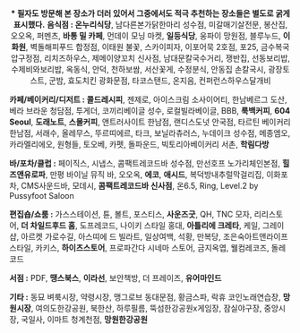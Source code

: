 <p style="text-align:center;margin:0">
<b>* 필자도 방문해 본 장소가 더러 있어서 그중에서도 적극 추천하는 장소들은 별도로 굵게 표시했다.</b>
<b>음식점 : 온누리식당</b>, 남다른본가닭한마리 성수점, 미갈매기살전문, 봉산집, 오오옥, 퍼멘츠, <b>바통 밀 카페</b>, 먼데이 모닝 마켓, <b>일등식당</b>, 웅파이 망원점, 블루누드, <b>이화원</b>, 벽돌해피푸드 합정점, 이태원 불꽃, 스카이피자, 이포어묵 2호점, 포25, 금수복국 압구정점, 리치즈하우스, 제메이양꼬치 신사점, 남대문칼국수거리, 쟁반집, 선동보리밥, 수제비와보리밥, 옥동식, 안덕, 천하보쌈, 서산꽃게, 수정분식, 안동집 손칼국시, 광장토스트, 군밤, 효도치킨 광화문점, 타코스탠드, 온지음, 컨퍼런스하우스달개비


<b>카페/베이커리/디저트 : 콜드레시피</b>, 젠제로, 아이스크림 소사이어티, 한남베르그 도산, 베라 브라운 청담점, 투게더, 코끼리베이글 성수, 로컬빌라베이글, BBB, <b>룩백커피</b>, <b>604 Seoul</b>, <b>도래노트</b>, <b>스몰커피</b>, 앤트러사이트 한남점, 랜디스도넛 안국점, 타르틴 베이커리 한남점, 서래수, 올레무스, 뚜르띠에르, 타크, 보닐라츄러스, 누데이크 성수점, 메종엠오, 카라멜리에오, 원형들, 토오베, 카펫, 돌파운드, 빅토리아베이커리 서촌, <b>학림다방</b>


<b>바/포차/클럽 :</b> 페이직스, 시냅스, 콤팩트레코드바 성수점, 만선호프 노가리체인본점, <b>힐즈앤유로파</b>, 만평 바이닐 뮤직 바, 오오옥, <b>에코</b>, <b>애시드</b>, 복덕방내추럴막걸리집, 이화포차, CMS사운드바, 모데시, <b>콤팩트레코드바 신사점</b>, 온6.5, Ring, Level.2 by Pussyfoot Saloon


<b>편집숍/쇼룸 :</b> 가스스테이션, 튠, 볼트, 포스티스, <b>사운즈굿</b>, QH, TNC 모자, 리리스토어, <b>더 차일드후드 홈</b>, 도프레코드, 나이키 스타일 홍대, <b>아틀리에 크레타</b>, 케일, 그레이샵, 아르켓 가로수길, 아스띠에 드 빌라트, 일상여백, 석황, 만복당, 조은숙아트앤라이프스타일, 카키스, <b>하이츠스토어</b>, 프로파간다 시네마 스토어, 금지옥엽, 웰컴레코즈, 돌레코드


<b>서점 :</b> PDF, <b>땡스북스</b>, <b>이라선</b>, 보안책방, 더 프레이즈, <b>유어마인드</b>


<b>기타 :</b> 동묘 벼룩시장, 약령시장, 맹그로브 동대문점, 황금스파, 락휴 코인노래연습장, <b>망원시장</b>, 여의도한강공원, 북한산, 하루필름, 뚝섬한강공원x게임장, 잠실야구장, 중앙시장, 국일사, 이마트 청계천점, <b>망원한강공원</b>
</p>